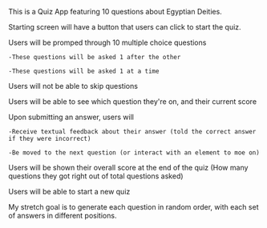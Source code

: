 This is a Quiz App featuring 10 questions about Egyptian Deities.

Starting screen will have a button that users can click to start the quiz.

Users will be promped through 10 multiple choice questions

	-These questions will be asked 1 after the other
	
	-These questions will be asked 1 at a time
	
Users will not be able to skip questions

Users will be able to see which question they're on, and their current score

Upon submitting an answer, users will

	-Receive textual feedback about their answer (told the correct answer if they were incorrect)
	
	-Be moved to the next question (or interact with an element to moe on)
	
Users will be shown their overall score at the end of the quiz (How many questions they got right out of total questions asked)

Users will be able to start a new quiz

My stretch goal is to generate each question in random order, with each set of answers in different positions.

